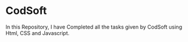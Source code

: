 # CodSoft
In this Repository, I have Completed all the tasks given by CodSoft using Html, CSS and Javascript.
